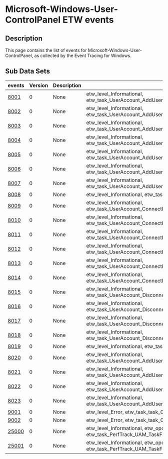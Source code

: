 # Microsoft-Windows-User-ControlPanel ETW events

## Description
This page contains the list of events for Microsoft-Windows-User-ControlPanel, as collected by the Event Tracing for Windows.

## Sub Data Sets
|events|Version|Description|Tags|
|---|---|---|---|
|[8001](events/event-8001.md)|0|None|etw_level_Informational, etw_task_UserAccount_AddUserWizard_DomainUserAdded|
|[8002](events/event-8002.md)|0|None|etw_level_Informational, etw_task_UserAccount_AddUserWizard_ExistingOnlineUserAdded|
|[8003](events/event-8003.md)|0|None|etw_level_Informational, etw_task_UserAccount_AddUserWizard_InstallProviderLinkClickedonLocal|
|[8004](events/event-8004.md)|0|None|etw_level_Informational, etw_task_UserAccount_AddUserWizard_InstallProviderLinkClickedonOnline|
|[8005](events/event-8005.md)|0|None|etw_level_Informational, etw_task_UserAccount_AddUserWizard_LocalUserAdded|
|[8006](events/event-8006.md)|0|None|etw_level_Informational, etw_task_UserAccount_AddUserWizard_NewOnlineUserAdded|
|[8007](events/event-8007.md)|0|None|etw_level_Informational, etw_task_UserAccount_AddUserWizard_OnlineWizardError|
|[8008](events/event-8008.md)|0|None|etw_level_Informational, etw_task_UserAccount_AddUserWizardOpened|
|[8009](events/event-8009.md)|0|None|etw_level_Informational, etw_task_UserAccount_ConnectDomainAccount_Completed|
|[8010](events/event-8010.md)|0|None|etw_level_Informational, etw_task_UserAccount_ConnectDomainAccount_OnlineWizardError|
|[8011](events/event-8011.md)|0|None|etw_level_Informational, etw_task_UserAccount_ConnectDomainAccountOpened|
|[8012](events/event-8012.md)|0|None|etw_level_Informational, etw_task_UserAccount_ConnectLocalAccount_Completed|
|[8013](events/event-8013.md)|0|None|etw_level_Informational, etw_task_UserAccount_ConnectLocalAccount_OnlineWizardError|
|[8014](events/event-8014.md)|0|None|etw_level_Informational, etw_task_UserAccount_ConnectLocalAccountOpened|
|[8015](events/event-8015.md)|0|None|etw_level_Informational, etw_task_UserAccount_DisconnectDomainAccount_Completed|
|[8016](events/event-8016.md)|0|None|etw_level_Informational, etw_task_UserAccount_DisconnectDomainAccountOpened|
|[8017](events/event-8017.md)|0|None|etw_level_Informational, etw_task_UserAccount_DisconnectOnlineAccount_Completed|
|[8018](events/event-8018.md)|0|None|etw_level_Informational, etw_task_UserAccount_DisconnectOnlineAccountOpened|
|[8019](events/event-8019.md)|0|None|etw_level_Informational, etw_task_UserAccount_AddUserDialogOpened|
|[8020](events/event-8020.md)|0|None|etw_level_Informational, etw_task_UserAccount_AddUserDialog_NewOnlineUserAdded|
|[8021](events/event-8021.md)|0|None|etw_level_Informational, etw_task_UserAccount_AddUserDialog_ExistingOnlineUserAdded|
|[8022](events/event-8022.md)|0|None|etw_level_Informational, etw_task_UserAccount_AddUserDialog_LocalUserAdded|
|[8023](events/event-8023.md)|0|None|etw_level_Informational, etw_task_UserAccount_AddUserDialog_OnlineWizardError|
|[9001](events/event-9001.md)|0|None|etw_level_Error, etw_task_task_0|
|[9002](events/event-9002.md)|0|None|etw_level_Error, etw_task_task_0|
|[25000](events/event-25000.md)|0|None|etw_level_Informational, etw_opcode_Start, etw_task_PerfTrack_UAM_TaskFlowPageChange|
|[25001](events/event-25001.md)|0|None|etw_level_Informational, etw_opcode_Stop, etw_task_PerfTrack_UAM_TaskFlowPageChange|
